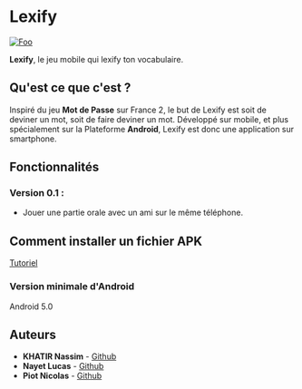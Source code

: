 # Lexify

<a href="https://drive.google.com/file/d/1Up7QZtkXIIDnLxHFcCjw3MpzwbBp2i0_/view?usp=sharing" rel="download">![Foo](https://www.quantumhealthapps.com/wp-content/uploads/2017/03/Download-button-now.png)</a>

**Lexify**, le jeu mobile qui lexify ton vocabulaire. 

## Qu'est ce que c'est ?

Inspiré du jeu **Mot de Passe** sur France 2, le but de Lexify est soit de deviner un mot, soit de faire deviner un mot. 
Développé sur mobile, et plus spécialement sur la Plateforme **Android**, Lexify est donc une application sur smartphone.

## Fonctionnalités 

### Version 0.1 :
  * Jouer une partie orale avec un ami sur le même téléphone.
  
## Comment installer un fichier APK 

[Tutoriel](https://www.androidpit.fr/comment-installer-apk-android)

### Version minimale d'Android 

Android 5.0

## Auteurs
* **KHATIR Nassim** - [Github](https://github.com/nassimkhatir)
* **Nayet Lucas** - [Github](https://github.com/LNayet)
* **Piot Nicolas** - [Github](https://github.com/Yxiaa)
